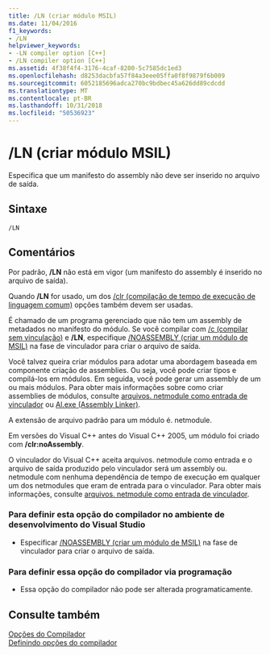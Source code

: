 ```yaml
---
title: /LN (criar módulo MSIL)
ms.date: 11/04/2016
f1_keywords:
- /LN
helpviewer_keywords:
- -LN compiler option [C++]
- /LN compiler option [C++]
ms.assetid: 4f38f4f4-3176-4caf-8200-5c7585dc1ed3
ms.openlocfilehash: d8253dacbfa57f84a3eee05ffa0f8f9879f6b009
ms.sourcegitcommit: 6052185696adca270bc9bdbec45a626dd89cdcdd
ms.translationtype: MT
ms.contentlocale: pt-BR
ms.lasthandoff: 10/31/2018
ms.locfileid: "50536923"
---
```

# <a name="ln-create-msil-module"></a>/LN (criar módulo MSIL)

Especifica que um manifesto do assembly não deve ser inserido no arquivo de saída.

## <a name="syntax"></a>Sintaxe

```
/LN
```

## <a name="remarks"></a>Comentários

Por padrão, **/LN** não está em vigor (um manifesto do assembly é inserido no arquivo de saída).

Quando **/LN** for usado, um dos [/clr (compilação de tempo de execução de linguagem comum)](../../build/reference/clr-common-language-runtime-compilation.md) opções também devem ser usadas.

É chamado de um programa gerenciado que não tem um assembly de metadados no manifesto do módulo. Se você compilar com [/c (compilar sem vinculação)](../../build/reference/c-compile-without-linking.md) e **/LN**, especifique [/NOASSEMBLY (criar um módulo de MSIL)](../../build/reference/noassembly-create-a-msil-module.md) na fase de vinculador para criar o arquivo de saída.

Você talvez queira criar módulos para adotar uma abordagem baseada em componente criação de assemblies.  Ou seja, você pode criar tipos e compilá-los em módulos.  Em seguida, você pode gerar um assembly de um ou mais módulos.  Para obter mais informações sobre como criar assemblies de módulos, consulte [arquivos. netmodule como entrada de vinculador](../../build/reference/netmodule-files-as-linker-input.md) ou [Al.exe (Assembly Linker)](/dotnet/framework/tools/al-exe-assembly-linker).

A extensão de arquivo padrão para um módulo é. netmodule.

Em versões do Visual C++ antes do Visual C++ 2005, um módulo foi criado com **/clr:noAssembly**.

O vinculador do Visual C++ aceita arquivos. netmodule como entrada e o arquivo de saída produzido pelo vinculador será um assembly ou. netmodule com nenhuma dependência de tempo de execução em qualquer um dos netmodules que eram de entrada para o vinculador.  Para obter mais informações, consulte [arquivos. netmodule como entrada de vinculador](../../build/reference/netmodule-files-as-linker-input.md).

### <a name="to-set-this-compiler-option-in-the-visual-studio-development-environment"></a>Para definir esta opção do compilador no ambiente de desenvolvimento do Visual Studio

- Especificar [/NOASSEMBLY (criar um módulo de MSIL)](../../build/reference/noassembly-create-a-msil-module.md) na fase de vinculador para criar o arquivo de saída.

### <a name="to-set-this-compiler-option-programmatically"></a>Para definir essa opção do compilador via programação

- Essa opção do compilador não pode ser alterada programaticamente.

## <a name="see-also"></a>Consulte também

[Opções do Compilador](../../build/reference/compiler-options.md)<br/>
[Definindo opções do compilador](../../build/reference/setting-compiler-options.md)